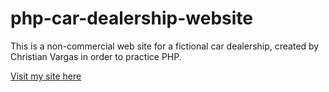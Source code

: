 # php-car-dealership-website
This is a non-commercial web site for a fictional car dealership, created by Christian Vargas in order to practice PHP. 

[Visit my site here](http://cvargascoc2.infinityfreeapp.com/?whichpage=home)

